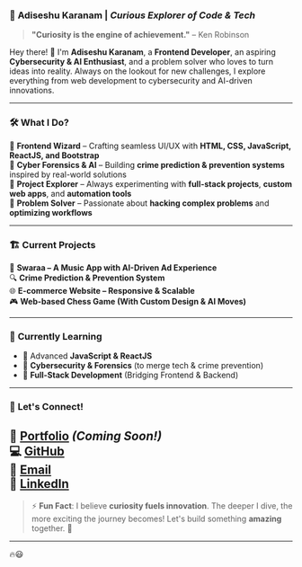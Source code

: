 
### 🚀 **Adiseshu Karanam** | *Curious Explorer of Code & Tech*  

> **"Curiosity is the engine of achievement."** – Ken Robinson  

Hey there! 👋 I'm **Adiseshu Karanam**, a **Frontend Developer**, an aspiring **Cybersecurity & AI Enthusiast**, and a problem solver who loves to turn ideas into reality. Always on the lookout for new challenges, I explore everything from web development to cybersecurity and AI-driven innovations.  

---

### 🛠 **What I Do?**
🔹 **Frontend Wizard** – Crafting seamless UI/UX with **HTML, CSS, JavaScript, ReactJS, and Bootstrap**  
🔹 **Cyber Forensics & AI** – Building **crime prediction & prevention systems** inspired by real-world solutions  
🔹 **Project Explorer** – Always experimenting with **full-stack projects**, **custom web apps**, and **automation tools**  
🔹 **Problem Solver** – Passionate about **hacking complex problems** and **optimizing workflows**  

---

### 🏗 **Current Projects**  
🚀 **Swaraa – A Music App with AI-Driven Ad Experience**  
🔍 **Crime Prediction & Prevention System**  
🌐 **E-commerce Website – Responsive & Scalable**  
🎮 **Web-based Chess Game (With Custom Design & AI Moves)**  

---

### 🌱 **Currently Learning**  
- 🔹 Advanced **JavaScript & ReactJS**  
- 🔹 **Cybersecurity & Forensics** (to merge tech & crime prevention)  
- 🔹 **Full-Stack Development** (Bridging Frontend & Backend)  

---

### 🤝 **Let's Connect!**  
💼 [Portfolio](#) *(Coming Soon!)*  
💻 [GitHub](https://github.com/Adiseshu-Karanam)  
📧 [Email](k.seshu2003@gmail.com)  
🤖 [LinkedIn](www.linkedin.com/in/adhiseshu-karanam-a53b91275)
---

> ⚡ **Fun Fact**: I believe **curiosity fuels innovation**. The deeper I dive, the more exciting the journey becomes! Let's build something **amazing** together. 🚀  

---

🔥😃

<!---
ADHI-NS/ADHI-NS is a ✨ special ✨ repository because its `README.md` (this file) appears on your GitHub profile.
You can click the Preview link to take a look at your changes.
--->
